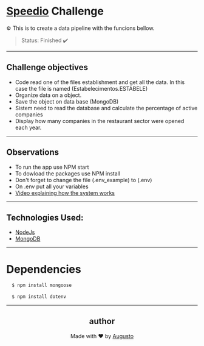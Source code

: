 # [Speedio](https://speedio.com.br/spd/?gclid=Cj0KCQiA15yNBhDTARIsAGnwe0WvxGC3RFhbesOfOc7mFWeqirmA5Asrjf_nL440dgnh05_zpTi3fX8aAvwHEALw_wcB) Challenge
⚙️ This is to create a data pipeline with the funcions bellow.

>Status: Finished ✔️
---
## Challenge objectives 
+ Code read one of the files establishment and get all the data. In this case the file is named (Estabelecimentos.ESTABELE)
+ Organize data on a object.
+ Save the object on data base (MongoDB)
+ Sistem need to read the database and calculate the percentage of active companies
+ Display how many companies in the restaurant sector were opened each year.
---
## Observations 
+ To run the app use NPM start
+ To dowload the packages use NPM install
+ Don't forget to change the file (.env_example) to (.env)
+ On .env put all your variables 
+ [Video explaining how the system works](https://www.youtube.com/watch?v=2S2_n38zeGY)
---
## Technologies Used:

+ [NodeJs](https://nodejs.org/en/)
+ [MongoDB](https://docs.mongodb.com)

---
# Dependencies
```bash
  $ npm install mongoose
  
  $ npm install dotenv
```
---

<h2 align='center'>author</h2>
<div align='center'>
  Made with ❤️ by <a href="https://github.com/AugustoBernardes">Augusto</a>
</div>
